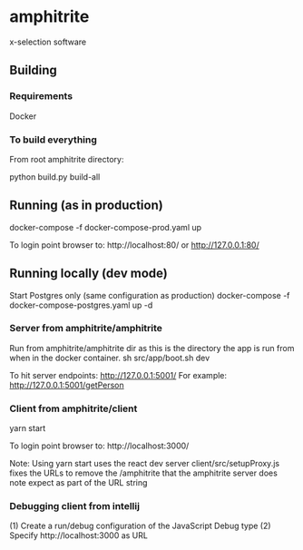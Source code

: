 # amphitrite

x-selection software

## Building
### Requirements
Docker
### To build everything
From root amphitrite directory:

python build.py build-all

## Running (as in production)
docker-compose -f docker-compose-prod.yaml up

To login point browser to: http://localhost:80/ or http://127.0.0.1:80/

## Running locally (dev mode)
Start Postgres only (same configuration as production)
docker-compose -f docker-compose-postgres.yaml up -d 

### Server from amphitrite/amphitrite
Run from amphitrite/amphitrite dir as this is the directory the app is run from when in the docker container.
sh src/app/boot.sh dev

To hit server endpoints: http://127.0.0.1:5001/
For example:
http://127.0.0.1:5001/getPerson

### Client from amphitrite/client
yarn start

To login point browser to: http://localhost:3000/

Note: Using yarn start uses the react dev server client/src/setupProxy.js fixes the URLs to remove the /amphitrite that the amphitrite server does note expect as part of the URL string 

### Debugging client from intellij
(1) Create a run/debug configuration of the JavaScript Debug type
(2) Specify http://localhost:3000 as URL
